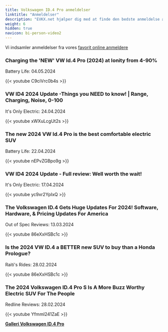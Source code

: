 ```yaml
---
title: Volkswagen ID.4 Pro anmeldelser
linktitle: "Anmeldelser"
description: "EVKX.net hjælper dig med at finde den bedste anmeldelse af denne model."
weight: 6
hidden: true
navicon: bi-person-video2
---
```

Vi indsamler anmeldelser fra vores [favorit online anmeldere](../../../../../guides/evreviewers/)

<div class="container text-center shadow p-2 pe-4 mb-5 bg-body-tertiary rounded border">
<h3>Charging the 'NEW' VW Id.4 Pro (2024) at Ionity from 4-90%</h3>
<p>Battery Life: 04.05.2024</p>

{{< youtube C9ciVrc0b4s >}}

</div>
<div class="container text-center shadow p-2 pe-4 mb-5 bg-body-tertiary rounded border">
<h3>VW ID4 2024 Update -Things you NEED to know! | Range, Charging, Noise, 0-100</h3>
<p>It's Only Electric: 24.04.2024</p>

{{< youtube xWXuLcgUt2s >}}

</div>
<div class="container text-center shadow p-2 pe-4 mb-5 bg-body-tertiary rounded border">
<h3>The new 2024 VW Id.4 Pro is the best comfortable electric SUV</h3>
<p>Battery Life: 22.04.2024</p>

{{< youtube nEPvZGBpo9g >}}

</div>
<div class="container text-center shadow p-2 pe-4 mb-5 bg-body-tertiary rounded border">
<h3>VW ID4 2024 Update - Full review: Well worth the wait!</h3>
<p>It's Only Electric: 17.04.2024</p>

{{< youtube yc9xr2YpIxQ >}}

</div>
<div class="container text-center shadow p-2 pe-4 mb-5 bg-body-tertiary rounded border">
<h3>The Volkswagen ID.4 Gets Huge Updates For 2024! Software, Hardware, & Pricing Updates For America</h3>
<p>Out of Spec Reviews: 13.03.2024</p>

{{< youtube 86eXxHSBc1c >}}

</div>
<div class="container text-center shadow p-2 pe-4 mb-5 bg-body-tertiary rounded border">
<h3>Is the 2024 VW ID.4 a BETTER new SUV to buy than a Honda Prologue?</h3>
<p>Raiti's Rides: 28.02.2024</p>

{{< youtube 86eXxHSBc1c >}}

</div>
<div class="container text-center shadow p-2 pe-4 mb-5 bg-body-tertiary rounded border">
<h3>The 2024 Volkswagen ID.4 Pro S Is A More Buzz Worthy Electric SUV For The People</h3>
<p>Redline Reviews: 28.02.2024</p>

{{< youtube YfmmI241ZaE >}}

</div>
<div class="mt-3 mb-3">
<a href="../gallery/" class="text-decoration-none text-black">
<strong><i class="bi-arrow-left"></i>Galleri  </strong>
</a>
<a href="../" class="text-decoration-none text-black float-end">
<strong>Volkswagen ID.4 Pro <i class="bi-arrow-right"></i></strong>
</a>
</div>

